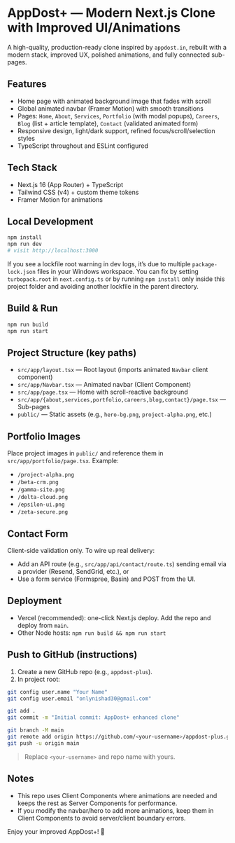 # AppDost+ — Modern Next.js Clone with Improved UI/Animations

A high-quality, production-ready clone inspired by `appdost.in`, rebuilt with a modern stack, improved UX, polished animations, and fully connected sub-pages.

## Features
- Home page with animated background image that fades with scroll
- Global animated navbar (Framer Motion) with smooth transitions
- Pages: `Home`, `About`, `Services`, `Portfolio` (with modal popups), `Careers`, `Blog` (list + article template), `Contact` (validated animated form)
- Responsive design, light/dark support, refined focus/scroll/selection styles
- TypeScript throughout and ESLint configured

## Tech Stack
- Next.js 16 (App Router) + TypeScript
- Tailwind CSS (v4) + custom theme tokens
- Framer Motion for animations

## Local Development
```bash
npm install
npm run dev
# visit http://localhost:3000
```

If you see a lockfile root warning in dev logs, it’s due to multiple `package-lock.json` files in your Windows workspace. You can fix by setting `turbopack.root` in `next.config.ts` or by running `npm install` only inside this project folder and avoiding another lockfile in the parent directory.

## Build & Run
```bash
npm run build
npm run start
```

## Project Structure (key paths)
- `src/app/layout.tsx` — Root layout (imports animated `Navbar` client component)
- `src/app/Navbar.tsx` — Animated navbar (Client Component)
- `src/app/page.tsx` — Home with scroll-reactive background
- `src/app/{about,services,portfolio,careers,blog,contact}/page.tsx` — Sub-pages
- `public/` — Static assets (e.g., `hero-bg.png`, `project-alpha.png`, etc.)

## Portfolio Images
Place project images in `public/` and reference them in `src/app/portfolio/page.tsx`. Example:
- `/project-alpha.png`
- `/beta-crm.png`
- `/gamma-site.png`
- `/delta-cloud.png`
- `/epsilon-ui.png`
- `/zeta-secure.png`

## Contact Form
Client-side validation only. To wire up real delivery:
- Add an API route (e.g., `src/app/api/contact/route.ts`) sending email via a provider (Resend, SendGrid, etc.), or
- Use a form service (Formspree, Basin) and POST from the UI.

## Deployment
- Vercel (recommended): one-click Next.js deploy. Add the repo and deploy from `main`.
- Other Node hosts: `npm run build && npm run start`

## Push to GitHub (instructions)
1. Create a new GitHub repo (e.g., `appdost-plus`).
2. In project root:
```bash
git config user.name "Your Name"
git config user.email "onlynishad30@gmail.com"

git add .
git commit -m "Initial commit: AppDost+ enhanced clone"

git branch -M main
git remote add origin https://github.com/<your-username>/appdost-plus.git
git push -u origin main
```
> Replace `<your-username>` and repo name with yours.

## Notes
- This repo uses Client Components where animations are needed and keeps the rest as Server Components for performance.
- If you modify the navbar/hero to add more animations, keep them in Client Components to avoid server/client boundary errors.

Enjoy your improved AppDost+! 🎉
